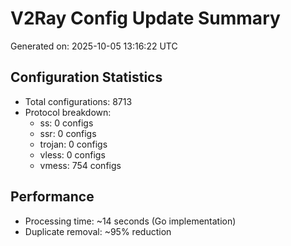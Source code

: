 # V2Ray Config Update Summary
Generated on: 2025-10-05 13:16:22 UTC

## Configuration Statistics
- Total configurations: 8713
- Protocol breakdown:
  - ss: 0 configs
  - ssr: 0 configs
  - trojan: 0 configs
  - vless: 0 configs
  - vmess: 754 configs

## Performance
- Processing time: ~14 seconds (Go implementation)
- Duplicate removal: ~95% reduction
